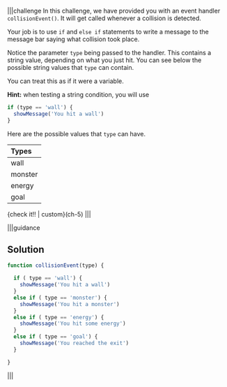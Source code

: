 |||challenge
In this challenge, we have provided you with an event handler `collisionEvent()`. It will get called whenever a collision is detected.

Your job is to use `if` and `else if` statements to write a message to the message bar saying what collision took place.

Notice the parameter `type` being passed to the handler. This contains a string value, depending on what you just hit. You can see below the possible string values that `type` can contain.

You can treat this as if it were a variable.

**Hint:** when testing a string condition, you will use 

```javascript
if (type == 'wall') {
  showMessage('You hit a wall')
}
```

Here are the possible values that `type` can have.

| Types |
| :- |
| wall |
| monster |
| energy |
| goal |

{check it!! | custom}(ch-5)
|||


|||guidance
## Solution
```javascript
function collisionEvent(type) {

  if ( type == 'wall') {
    showMessage('You hit a wall')
  }
  else if ( type == 'monster') {
    showMessage('You hit a monster')
  }
  else if ( type == 'energy') {
    showMessage('You hit some energy')
  }
  else if ( type == 'goal') {
    showMessage('You reached the exit')
  }

}
```
|||